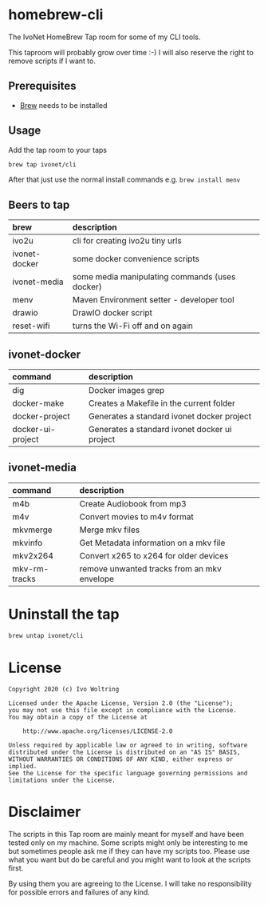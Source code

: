 # homebrew-cli

The IvoNet HomeBrew Tap room for some of my CLI tools.

This taproom will probably grow over time :-)
I will also reserve the right to remove scripts if I want to.

## Prerequisites

* [Brew](https://brew.sh) needs to be installed

## Usage

Add the tap room to your taps

```bash
brew tap ivonet/cli
```

After that just use the normal install commands
e.g. `brew install menv`


## Beers to tap

| brew               | description                                              |
|:-------------------|:---------------------------------------------------------|
| ivo2u              | cli for creating ivo2u tiny urls                         |
| ivonet-docker      | some docker convenience scripts                          |
| ivonet-media       | some media manipulating commands (uses docker)           |
| menv               | Maven Environment setter - developer tool                |
| drawio             | DrawIO docker script                                     |
| reset-wifi         | turns the Wi-Fi off and on again                         |

## ivonet-docker

| command            | description                                              |
|:-------------------|:---------------------------------------------------------|
| dig                | Docker images grep                                       |
| docker-make        | Creates a Makefile in the current folder                 |
| docker-project     | Generates a standard ivonet docker project               |
| docker-ui-project  | Generates a standard ivonet docker ui project            |

## ivonet-media

| command            | description                                              |
|:-------------------|:---------------------------------------------------------|
| m4b                | Create Audiobook from mp3                                |
| m4v                | Convert movies to m4v format                             |
| mkvmerge           | Merge mkv files                                          |
| mkvinfo            | Get Metadata information on a mkv file                   |
| mkv2x264           | Convert x265 to x264 for older devices                   |
| mkv-rm-tracks      | remove unwanted tracks from an mkv envelope              |

# Uninstall the tap

```bash
brew untap ivonet/cli
```

# License

    Copyright 2020 (c) Ivo Woltring

    Licensed under the Apache License, Version 2.0 (the "License");
    you may not use this file except in compliance with the License.
    You may obtain a copy of the License at

        http://www.apache.org/licenses/LICENSE-2.0

    Unless required by applicable law or agreed to in writing, software
    distributed under the License is distributed on an "AS IS" BASIS,
    WITHOUT WARRANTIES OR CONDITIONS OF ANY KIND, either express or implied.
    See the License for the specific language governing permissions and
    limitations under the License.

# Disclaimer

The scripts in this Tap room are mainly meant for myself and have been tested only on my machine.
Some scripts might only be interesting to me but sometimes people ask me if they can have my
scripts too. Please use what you want but do be careful and you might want to look at the scripts first.

By using them you are agreeing to the License.
I will take no responsibility for possible errors and failures of any kind.

